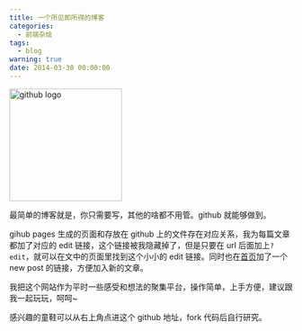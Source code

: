 ```yaml
---
title: 一个所见即所得的博客
categories:
  - 前端杂烩
tags:
  - blog
warning: true
date: 2014-03-30 00:00:00
---
```



<img src="https://img.alicdn.com/tfs/TB1oyqGa_tYBeNjy1XdXXXXyVXa-300-300.png" loading="lazy" data-original="/blogimgs/2014/03/30/github-logo.png" data-source="http://hi.barretlee.com/imgs/shares/github-logo.png" style="width:200px;height:200px" alt="github logo" />

最简单的博客就是，你只需要写，其他的啥都不用管。github 就能够做到。

gihub pages 生成的页面和存放在 github 上的文件存在对应关系，我为每篇文章都加了对应的 edit 链接，这个链接被我隐藏掉了，但是只要在 url 后面加上`?edit`，就可以在文中的页面里找到这个小小的 edit 链接。同时也在[首页](/)加了一个 new post 的链接，方便加入新的文章。

我把这个网站作为平时一些感受和想法的聚集平台，操作简单，上手方便，建议跟我一起玩玩，呵呵~

感兴趣的童鞋可以从右上角点进这个 github 地址，fork 代码后自行研究。
